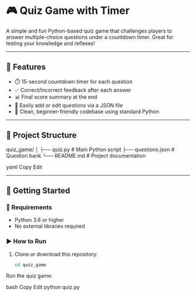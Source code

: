 # 🎮 Quiz Game with Timer

A simple and fun Python-based quiz game that challenges players to answer multiple-choice questions under a countdown timer. Great for testing your knowledge and reflexes!

---

## 🧠 Features

- ⏱️ 15-second countdown timer for each question
- ✅ Correct/Incorrect feedback after each answer
- 📊 Final score summary at the end
- 🔄 Easily add or edit questions via a JSON file
- 🧩 Clean, beginner-friendly codebase using standard Python

---

## 📁 Project Structure
quiz_game/
│
├── quiz.py # Main Python script
├── questions.json # Question bank
└── README.md # Project documentation

yaml
Copy
Edit

---

## 🚀 Getting Started

### 🔧 Requirements

- Python 3.6 or higher
- No external libraries required

### ▶️ How to Run

1. Clone or download this repository:
   ```bash
   cd quiz_game
Run the quiz game:

bash
Copy
Edit
python quiz.py
